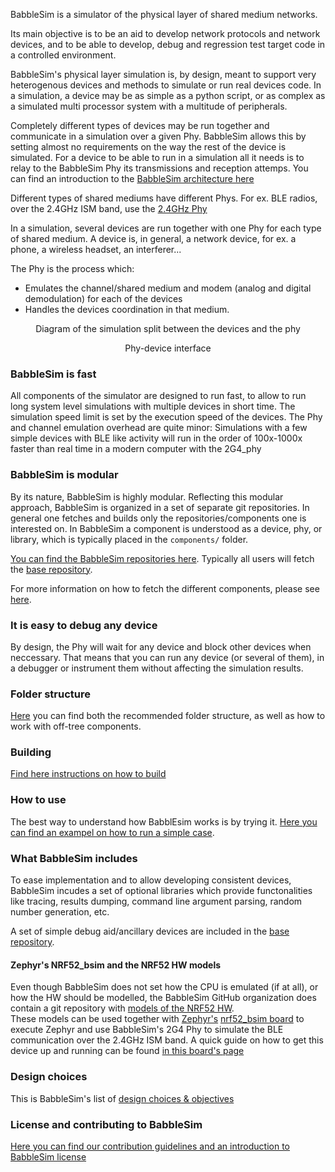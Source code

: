 BabbleSim is a simulator of the physical layer of shared medium networks.

Its main objective is to be an aid to develop network protocols and network
devices, and to be able to develop, debug and regression test target code
in a controlled environment.

BabbleSim's physical layer simulation is, by design, meant to support very
heterogenous devices and methods to simulate or run real devices code.
In a simulation, a device may be as simple as a python script, or as
complex as a simulated multi processor system with a multitude of peripherals.

Completely different types of devices may be run together and communicate
in a simulation over a given Phy.
BabbleSim allows this by setting almost no requirements on the way the
rest of the device is simulated.
For a device to be able to run in a simulation all it needs is to relay
to the BabbleSim Phy its transmissions and reception attemps.
You can find an introduction to the
[BabbleSim architecture here](architecture.md)

Different types of shared mediums have different Phys. For ex. BLE radios,
over the 2.4GHz ISM band, use the
[2.4GHz Phy](https://github.com/BabbleSim/ext_2G4_phy_v1)

In a simulation, several devices are run together with one Phy for each
type of shared medium.
A device is, in general, a network device, for ex. a phone, a wireless headset,
an interferer...

The Phy is the process which:

* Emulates the channel/shared medium and modem (analog and digital
  demodulation) for each of the devices
* Handles the devices coordination in that medium.

<center>
<object data="Phy_device_split.svg" type="image/svg+xml">
<p style="text-align:center">Diagram of the simulation split between the devices and the phy</p>
</object>
<p style="text-align:center">Phy-device interface</p>
</center>

### BabbleSim is fast

All components of the simulator are designed to run fast, to allow
to run long system level simulations with multiple devices in short
time. The simulation speed limit is set by the execution speed of the devices.
The Phy and channel emulation overhead are quite minor: Simulations
with a few simple devices with BLE like activity will run in the order
of 100x-1000x faster than real time in a modern computer with the 2G4_phy

### BabbleSim is modular

By its nature, BabbleSim is highly modular. Reflecting this modular
approach, BabbleSim is organized in a set of separate git repositories.
In general one fetches and builds only the repositories/components one
is interested on.
In BabbleSim a component is understood as a device, phy, or library, which is 
typically placed in the `components/` folder.

[You can find the BabbleSim repositories here](https://github.com/BabbleSim).
Typically all users will fetch the 
[base repository](https://github.com/BabbleSim/base).

For more information on how to fetch the different components, please
see [here](fetching.md).

### It is easy to debug any device

By design, the Phy will wait for any device and block other devices
when neccessary.
That means that you can run any device (or several of them), in a
debugger or instrument them without affecting the simulation results.

### Folder structure

[Here](folder_structure_and_env.md)
you can find both the recommended folder structure, as well as
how to work with off-tree components.

### Building

[Find here instructions on how to build](building.md)

### How to use

The best way to understand how BabblEsim works is by trying it.
[Here you can find an exampel on how to run a simple case](example_2g4.md).

### What BabbleSim includes

To ease implementation and to allow developing consistent devices,
BabbleSim incudes a set of optional libraries which provide
functonalities like tracing, results dumping, command line argument
parsing, random number generation, etc.

A set of simple debug aid/ancillary devices are included in the
[base repository](https://github.com/BabbleSim/base).

#### Zephyr's NRF52_bsim and the NRF52 HW models

Even though BabbleSim does not set how the CPU is emulated
(if at all), or how the HW should be modelled, the BabbleSim GitHub
organization does contain a git repository with 
[models of the NRF52 HW](https://github.com/BabbleSim/ext_NRF52_hw_models).<br>
These models can be used together with
[Zephyr's](https://zephyrproject.org)
[nrf52_bsim board](https://docs.zephyrproject.org/latest/boards/posix/nrf52_bsim/doc/board.html)
to execute Zephyr and use BabbleSim's 2G4 Phy to simulate the BLE communication
over the 2.4GHz ISM band.
A quick guide on how to get this device up and running can be found
[in this board's page](https://docs.zephyrproject.org/latest/boards/posix/nrf52_bsim/doc/board.html#building-and-running)

### Design choices

This is BabbleSim's list of [design choices & objectives](objectives.md)

### License and contributing to BabbleSim

[Here you can find our contribution guidelines and an introduction to BabbleSim license](contribution_guidelines.md)
